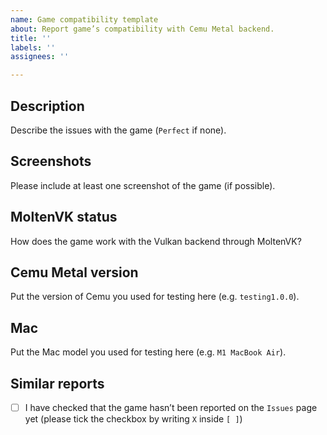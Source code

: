 ```yaml
---
name: Game compatibility template
about: Report game’s compatibility with Cemu Metal backend.
title: ''
labels: ''
assignees: ''

---
```


## Description

Describe the issues with the game (`Perfect` if none).

## Screenshots

Please include at least one screenshot of the game (if possible).

## MoltenVK status

How does the game work with the Vulkan backend through MoltenVK?

## Cemu Metal version

Put the version of Cemu you used for testing here (e.g. `testing1.0.0`).

## Mac

Put the Mac model you used for testing here (e.g. `M1 MacBook Air`).

## Similar reports

- [ ] I have checked that the game hasn’t been reported on the `Issues` page yet (please tick the checkbox by writing `X` inside `[ ]`)
